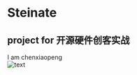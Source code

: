 # Steinate
## project for 开源硬件创客实战
I am chenxiaopeng  
![text](https://github.com/shiep18/EIS2020/blob/master/markdowncheatsheet.JPG)
